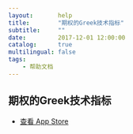 ```yaml
---
layout:       help
title:        "期权的Greek技术指标"
subtitle:     ""
date:         2017-12-01 12:00:00
catalog:      true
multilingual: false
tags:
    - 帮助文档
---
```



## 期权的Greek技术指标




-  [查看 App Store][1]

[1]: http://itunes.apple.com/us/app/id1228960496